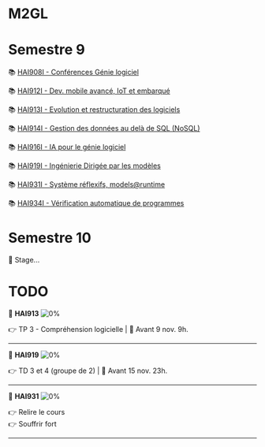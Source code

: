 # M2GL

# Semestre 9

:books: [HAI908I - Conférences Génie logiciel](./HAI908I "HAI908I courses")

:books: [HAI912I - Dev. mobile avancé, IoT et embarqué](./HAI912I "HAI912I courses")

:books: [HAI913I - Evolution et restructuration des logiciels](./HAI913I "HAI913I courses")

:books: [HAI914I - Gestion des données au delà de SQL (NoSQL)](./HAI914I "HAI914I courses")

:books: [HAI916I - IA pour le génie logiciel](./HAI916I "HAI916 courses")

:books: [HAI919I - Ingénierie Dirigée par les modèles](./HAI919I "HAI919I courses")

:books: [HAI931I - Système réflexifs, models@runtime](./HAI931I "HAI931I courses")

:books: [HAI934I - Vérification automatique de programmes](./HAI934I "HAI934I courses")

# Semestre 10

🚧 Stage...

# TODO

🚩 **HAI913** ![0%](https://progress-bar.dev/0)

👉 TP 3 - Compréhension logicielle | 📆 Avant 9 nov. 9h.

<hr>

🚩 **HAI919** ![0%](https://progress-bar.dev/0)

👉 TD 3 et 4 (groupe de 2) | 📆 Avant 15 nov. 23h.

<hr>

🚩 **HAI931** ![0%](https://progress-bar.dev/20)

👉 Relire le cours  
👉 Souffrir fort

<hr>
